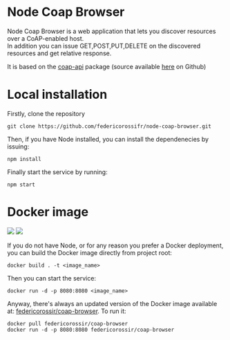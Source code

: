 # Node Coap Browser
Node Coap Browser is a web application that lets you discover resources
over a CoAP-enabled host.<br> In addition you can issue GET,POST,PUT,DELETE
on the discovered resources and get relative response.

It is based on the [coap-api](https://www.npmjs.com/package/coap-api) package (source available [here](https://github.com/federicorossifr/node-coap-api) on Github)

# Local installation
Firstly, clone the repository
```ssh
git clone https://github.com/federicorossifr/node-coap-browser.git
```
Then, if you have Node installed, you can install the dependenecies by issuing:
```ssh
npm install
```
Finally start the service by running:
```ssh
npm start
```

# Docker image
[![](https://images.microbadger.com/badges/version/federicorossir/coap-browser.svg)](https://cloud.docker.com/u/federicorossir/repository/docker/federicorossir/coap-browser)
[![](https://img.shields.io/docker/pulls/federicorossir/coap-browser.svg)](https://cloud.docker.com/u/federicorossir/repository/docker/federicorossir/coap-browser)


If you do not have Node, or for any reason you prefer a Docker deployment, you can build the Docker image directly from
project root:
```ssh
docker build . -t <image_name>
```
Then you can start the service:
```ssh
docker run -d -p 8080:8080 <image_name>
```

Anyway, there's always an updated version of the Docker image available at: [federicorossir/coap-browser](https://cloud.docker.com/u/federicorossir/repository/docker/federicorossir/coap-browser).
To run it:
```ssh
docker pull federicorossir/coap-browser
docker run -d -p 8080:8080 federicorossir/coap-browser
```
